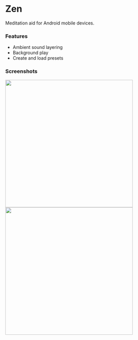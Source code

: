 # Zen

Meditation aid for Android mobile devices.

### Features
 - Ambient sound layering
 - Background play
 - Create and load presets

### Screenshots
<p float="left">
 <img src="https://user-images.githubusercontent.com/10072659/111080533-cf51d500-84f6-11eb-9016-8f31fd52af7c.jpg" width="400" />
 <img src="https://user-images.githubusercontent.com/10072659/111080536-d0830200-84f6-11eb-945f-be06a9b9b2c7.jpg" width="400" />
</p>
